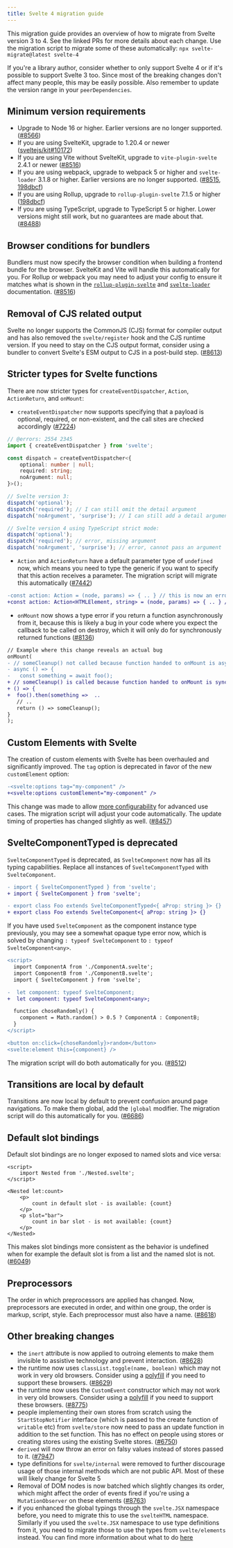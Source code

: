 ```yaml
---
title: Svelte 4 migration guide
---
```


This migration guide provides an overview of how to migrate from Svelte version 3 to 4. See the linked PRs for more details about each change. Use the migration script to migrate some of these automatically: `npx svelte-migrate@latest svelte-4`

If you're a library author, consider whether to only support Svelte 4 or if it's possible to support Svelte 3 too. Since most of the breaking changes don't affect many people, this may be easily possible. Also remember to update the version range in your `peerDependencies`.

## Minimum version requirements

- Upgrade to Node 16 or higher. Earlier versions are no longer supported. ([#8566](https://github.com/sveltejs/svelte/issues/8566))
- If you are using SvelteKit, upgrade to 1.20.4 or newer ([sveltejs/kit#10172](https://github.com/sveltejs/kit/pull/10172))
- If you are using Vite without SvelteKit, upgrade to `vite-plugin-svelte` 2.4.1 or newer ([#8516](https://github.com/sveltejs/svelte/issues/8516))
- If you are using webpack, upgrade to webpack 5 or higher and `svelte-loader` 3.1.8 or higher. Earlier versions are no longer supported. ([#8515](https://github.com/sveltejs/svelte/issues/8515), [198dbcf](https://github.com/sveltejs/svelte/commit/198dbcf))
- If you are using Rollup, upgrade to `rollup-plugin-svelte` 7.1.5 or higher ([198dbcf](https://github.com/sveltejs/svelte/commit/198dbcf))
- If you are using TypeScript, upgrade to TypeScript 5 or higher. Lower versions might still work, but no guarantees are made about that. ([#8488](https://github.com/sveltejs/svelte/issues/8488))

## Browser conditions for bundlers

Bundlers must now specify the browser condition when building a frontend bundle for the browser. SvelteKit and Vite will handle this automatically for you. For Rollup or webpack you may need to adjust your config to ensure it matches what is shown in the [`rollup-plugin-svelte`](https://github.com/sveltejs/rollup-plugin-svelte/#usage) and [`svelte-loader`](https://github.com/sveltejs/svelte-loader#usage) documentation. ([#8516](https://github.com/sveltejs/svelte/issues/8516))

## Removal of CJS related output

Svelte no longer supports the CommonJS (CJS) format for compiler output and has also removed the `svelte/register` hook and the CJS runtime version. If you need to stay on the CJS output format, consider using a bundler to convert Svelte's ESM output to CJS in a post-build step. ([#8613](https://github.com/sveltejs/svelte/issues/8613))

## Stricter types for Svelte functions

There are now stricter types for `createEventDispatcher`, `Action`, `ActionReturn`, and `onMount`:

- `createEventDispatcher` now supports specifying that a payload is optional, required, or non-existent, and the call sites are checked accordingly ([#7224](https://github.com/sveltejs/svelte/issues/7224))

```ts
// @errors: 2554 2345
import { createEventDispatcher } from 'svelte';

const dispatch = createEventDispatcher<{
	optional: number | null;
	required: string;
	noArgument: null;
}>();

// Svelte version 3:
dispatch('optional');
dispatch('required'); // I can still omit the detail argument
dispatch('noArgument', 'surprise'); // I can still add a detail argument

// Svelte version 4 using TypeScript strict mode:
dispatch('optional');
dispatch('required'); // error, missing argument
dispatch('noArgument', 'surprise'); // error, cannot pass an argument
```

- `Action` and `ActionReturn` have a default parameter type of `undefined` now, which means you need to type the generic if you want to specify that this action receives a parameter. The migration script will migrate this automatically ([#7442](https://github.com/sveltejs/svelte/pull/7442))

```diff
-const action: Action = (node, params) => { .. } // this is now an error if you use params in any way
+const action: Action<HTMLElement, string> = (node, params) => { .. } // params is of type string
```

- `onMount` now shows a type error if you return a function asynchronously from it, because this is likely a bug in your code where you expect the callback to be called on destroy, which it will only do for synchronously returned functions ([#8136](https://github.com/sveltejs/svelte/issues/8136))

```diff
// Example where this change reveals an actual bug
onMount(
- // someCleanup() not called because function handed to onMount is async
- async () => {
-   const something = await foo();
+ // someCleanup() is called because function handed to onMount is sync
+ () => {
+  foo().then(something =>  ..
   // ..
   return () => someCleanup();
}
);
```

## Custom Elements with Svelte

The creation of custom elements with Svelte has been overhauled and significantly improved. The `tag` option is deprecated in favor of the new `customElement` option:

```diff
-<svelte:options tag="my-component" />
+<svelte:options customElement="my-component" />
```

This change was made to allow [more configurability](custom-elements-api#component-options) for advanced use cases. The migration script will adjust your code automatically. The update timing of properties has changed slightly as well. ([#8457](https://github.com/sveltejs/svelte/issues/8457))

## SvelteComponentTyped is deprecated

`SvelteComponentTyped` is deprecated, as `SvelteComponent` now has all its typing capabilities. Replace all instances of `SvelteComponentTyped` with `SvelteComponent`.

```diff
- import { SvelteComponentTyped } from 'svelte';
+ import { SvelteComponent } from 'svelte';

- export class Foo extends SvelteComponentTyped<{ aProp: string }> {}
+ export class Foo extends SvelteComponent<{ aProp: string }> {}
```

If you have used `SvelteComponent` as the component instance type previously, you may see a somewhat opaque type error now, which is solved by changing `: typeof SvelteComponent` to `: typeof SvelteComponent<any>`.

```diff
<script>
  import ComponentA from './ComponentA.svelte';
  import ComponentB from './ComponentB.svelte';
  import { SvelteComponent } from 'svelte';

-  let component: typeof SvelteComponent;
+  let component: typeof SvelteComponent<any>;

  function choseRandomly() {
    component = Math.random() > 0.5 ? ComponentA : ComponentB;
  }
</script>

<button on:click={choseRandomly}>random</button>
<svelte:element this={component} />
```

The migration script will do both automatically for you. ([#8512](https://github.com/sveltejs/svelte/issues/8512))

## Transitions are local by default

Transitions are now local by default to prevent confusion around page navigations. To make them global, add the `|global` modifier. The migration script will do this automatically for you. ([#6686](https://github.com/sveltejs/svelte/issues/6686))

## Default slot bindings

Default slot bindings are no longer exposed to named slots and vice versa:

```svelte
<script>
	import Nested from './Nested.svelte';
</script>

<Nested let:count>
	<p>
		count in default slot - is available: {count}
	</p>
	<p slot="bar">
		count in bar slot - is not available: {count}
	</p>
</Nested>
```

This makes slot bindings more consistent as the behavior is undefined when for example the default slot is from a list and the named slot is not. ([#6049](https://github.com/sveltejs/svelte/issues/6049))

## Preprocessors

The order in which preprocessors are applied has changed. Now, preprocessors are executed in order, and within one group, the order is markup, script, style. Each preprocessor must also have a name. ([#8618](https://github.com/sveltejs/svelte/issues/8618))

## Other breaking changes

- the `inert` attribute is now applied to outroing elements to make them invisible to assistive technology and prevent interaction. ([#8628](https://github.com/sveltejs/svelte/pull/8628))
- the runtime now uses `classList.toggle(name, boolean)` which may not work in very old browsers. Consider using a [polyfill](https://github.com/eligrey/classList.js) if you need to support these browsers. ([#8629](https://github.com/sveltejs/svelte/issues/8629))
- the runtime now uses the `CustomEvent` constructor which may not work in very old browsers. Consider using a [polyfill](https://github.com/theftprevention/event-constructor-polyfill/tree/master) if you need to support these browsers. ([#8775](https://github.com/sveltejs/svelte/pull/8775))
- people implementing their own stores from scratch using the `StartStopNotifier` interface (which is passed to the create function of `writable` etc) from `svelte/store` now need to pass an update function in addition to the set function. This has no effect on people using stores or creating stores using the existing Svelte stores. ([#6750](https://github.com/sveltejs/svelte/issues/6750))
- `derived` will now throw an error on falsy values instead of stores passed to it. ([#7947](https://github.com/sveltejs/svelte/issues/7947))
- type definitions for `svelte/internal` were removed to further discourage usage of those internal methods which are not public API. Most of these will likely change for Svelte 5
- Removal of DOM nodes is now batched which slightly changes its order, which might affect the order of events fired if you're using a `MutationObserver` on these elements ([#8763](https://github.com/sveltejs/svelte/pull/8763))
- if you enhanced the global typings through the `svelte.JSX` namespace before, you need to migrate this to use the `svelteHTML` namespace. Similarly if you used the `svelte.JSX` namespace to use type definitions from it, you need to migrate those to use the types from `svelte/elements` instead. You can find more information about what to do [here](https://github.com/sveltejs/language-tools/blob/master/docs/preprocessors/typescript.md#im-getting-deprecation-warnings-for-sveltejsx--i-want-to-migrate-to-the-new-typings)
